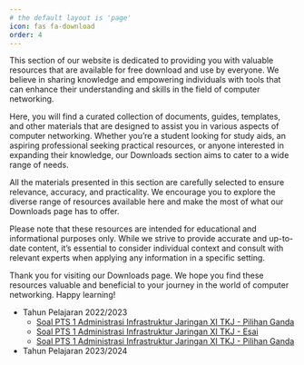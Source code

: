 ```yaml
---
# the default layout is 'page'
icon: fas fa-download
order: 4
---
```


This section of our website is dedicated to providing you with valuable resources that are available for free download and use by everyone. We believe in sharing knowledge and empowering individuals with tools that can enhance their understanding and skills in the field of computer networking.

Here, you will find a curated collection of documents, guides, templates, and other materials that are designed to assist you in various aspects of computer networking. Whether you’re a student looking for study aids, an aspiring professional seeking practical resources, or anyone interested in expanding their knowledge, our Downloads section aims to cater to a wide range of needs.

All the materials presented in this section are carefully selected to ensure relevance, accuracy, and practicality. We encourage you to explore the diverse range of resources available here and make the most of what our Downloads page has to offer.

Please note that these resources are intended for educational and informational purposes only. While we strive to provide accurate and up-to-date content, it’s essential to consider individual context and consult with relevant experts when applying any information in a specific setting.

Thank you for visiting our Downloads page. We hope you find these resources valuable and beneficial to your journey in the world of computer networking. Happy learning!

- Tahun Pelajaran 2022/2023
  - [Soal PTS 1 Administrasi Infrastruktur Jaringan XI TKJ - Pilihan Ganda](/assets/downloads/2022-23%20PTS1%20-%20XI%20TKJ%20-%20Adm%20Infrastruktur%20Jaringan%20-%20PG.docx)
  - [Soal PTS 1 Administrasi Infrastruktur Jaringan XI TKJ - Esai](/assets/downloads/2022-23%20PTS1%20-%20XI%20TKJ%20-%20Adm%20Infrastruktur%20Jaringan%20-%20Esai.docx)
  - [Soal PTS 1 Administrasi Infrastruktur Jaringan XI TKJ - Pilihan Ganda](/assets/downloads/2022-23%20PAS1%20-%20XI%20TKJ%20-%20Adm%20Infrastruktur%20Jaringan%20-%20PG.docx)
- Tahun Pelajaran 2023/2024
